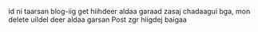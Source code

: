 
id ni taarsan blog-iig get hiihdeer aldaa garaad zasaj chadaagui bga,
mon delete uildel deer aldaa garsan 
Post zgr hiigdej baigaa 

